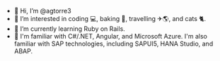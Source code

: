 - 👋 Hi, I’m @agtorre3
- 👀 I’m interested in coding 💻, baking 🍪, travelling ✈🌎, and cats 🐈.
- 🌱 I’m currently learning Ruby on Rails.
- 🦾 I'm familiar with C#/.NET, Angular, and Microsoft Azure. I'm also familiar with SAP technologies, including SAPUI5, HANA Studio, and ABAP.

<!---
- 💞️ I’m looking to collaborate on ...
- 📫 How to reach me ...
--->

<!---
agtorre3/agtorre3 is a ✨ special ✨ repository because its `README.md` (this file) appears on your GitHub profile.
You can click the Preview link to take a look at your changes.
--->
